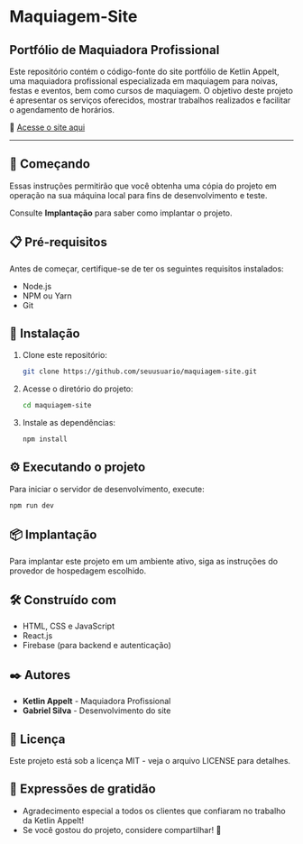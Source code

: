 # Maquiagem-Site

## Portfólio de Maquiadora Profissional

Este repositório contém o código-fonte do site portfólio de Ketlin Appelt, uma maquiadora profissional especializada em maquiagem para noivas, festas e eventos, bem como cursos de maquiagem. O objetivo deste projeto é apresentar os serviços oferecidos, mostrar trabalhos realizados e facilitar o agendamento de horários.

🔗 [Acesse o site aqui](https://ketlinappelt.com.br/)

---

## 🚀 Começando
Essas instruções permitirão que você obtenha uma cópia do projeto em operação na sua máquina local para fins de desenvolvimento e teste.

Consulte **Implantação** para saber como implantar o projeto.

## 📋 Pré-requisitos
Antes de começar, certifique-se de ter os seguintes requisitos instalados:
- Node.js
- NPM ou Yarn
- Git

## 🔧 Instalação

1. Clone este repositório:
   ```bash
   git clone https://github.com/seuusuario/maquiagem-site.git
   ```

2. Acesse o diretório do projeto:
   ```bash
   cd maquiagem-site
   ```

3. Instale as dependências:
   ```bash
   npm install
   ```

## ⚙️ Executando o projeto
Para iniciar o servidor de desenvolvimento, execute:
```bash
npm run dev
```

## 📦 Implantação
Para implantar este projeto em um ambiente ativo, siga as instruções do provedor de hospedagem escolhido.

## 🛠️ Construído com
- HTML, CSS e JavaScript
- React.js
- Firebase (para backend e autenticação)

## ✒️ Autores
- **Ketlin Appelt** - Maquiadora Profissional
- **Gabriel Silva** - Desenvolvimento do site

## 📄 Licença
Este projeto está sob a licença MIT - veja o arquivo LICENSE para detalhes.

## 🎁 Expressões de gratidão
- Agradecimento especial a todos os clientes que confiaram no trabalho da Ketlin Appelt!
- Se você gostou do projeto, considere compartilhar! 📢



